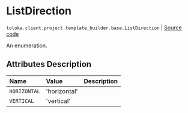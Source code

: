 # ListDirection
`toloka.client.project.template_builder.base.ListDirection` | [Source code](https://github.com/Toloka/toloka-kit/blob/v1.0.2/src/client/project/template_builder/base.py#L206)

An enumeration.

## Attributes Description

| Name | Value | Description |
| :------| :-----------| :----------| 
`HORIZONTAL`|'horizontal'|
`VERTICAL`|'vertical'|
